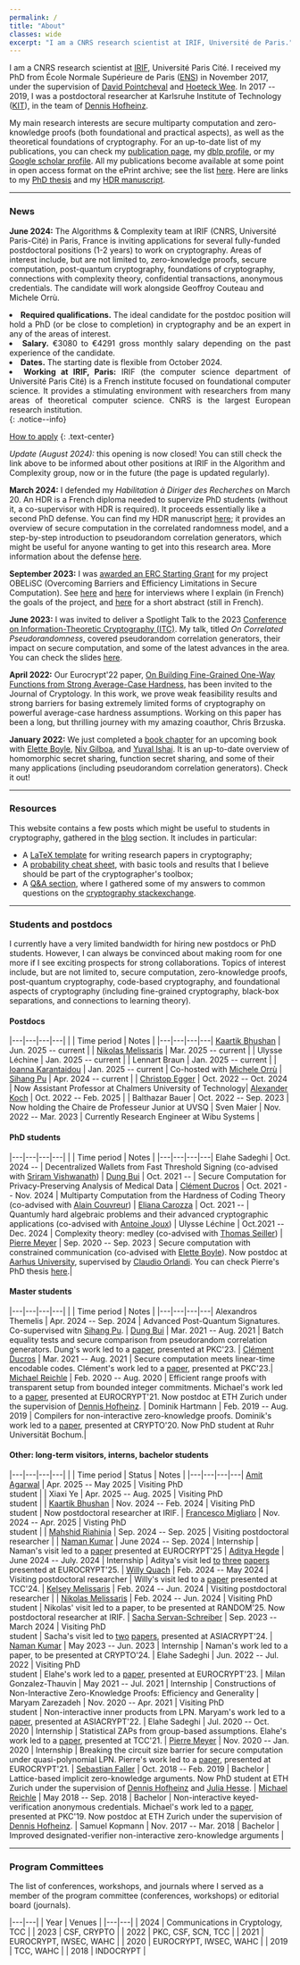 ```yaml
---
permalink: /
title: "About"
classes: wide
excerpt: "I am a CNRS research scientist at IRIF, Université de Paris."
---
```


<style>
div {
  text-align: justify;
  text-justify: inter-word;
}
</style>

I am a CNRS research scientist at [IRIF][irif], Université Paris Cité. I received my PhD from École Normale Supérieure de Paris ([ENS][ens]) in November 2017, under the supervision of [David Pointcheval](https://www.di.ens.fr/david.pointcheval/index.php) and [Hoeteck Wee](https://www.di.ens.fr/~wee/). In 2017 -- 2019, I was a postdoctoral researcher at Karlsruhe Institute of Technology ([KIT][kit]), in the team of [Dennis Hofheinz](https://people.inf.ethz.ch/dhofheinz/).


My main research interests are secure multiparty computation and zero-knowledge proofs (both foundational and practical aspects), as well as the theoretical foundations of cryptography. For an up-to-date list of my publications, you can check my [publication page][publications], my [dblp profile][dblp], or my [Google scholar profile][scholar]. All my publications become available at some point in open access format on the ePrint archive; see the list [here](https://eprint.iacr.org/search?q=&title=&authors=geoffroy+couteau). Here are links to my [PhD thesis](/assets/pdf/thesis.pdf) and my [HDR manuscript](https://geoffroycouteau.github.io/assets/pdf/hdr.pdf).

---

### News

**June 2024:** The Algorithms & Complexity team at IRIF (CNRS, Université Paris-Cité) in Paris, France is inviting applications for several fully-funded postdoctoral positions (1-2 years) to work on cryptography. Areas of interest include, but are not limited to, zero-knowledge proofs, secure computation, post-quantum cryptography, foundations of cryptography, connections with complexity theory, confidential transactions, anonymous credentials. The candidate will work alongside Geoffroy Couteau and Michele Orrù.

<div>
<li><b>Required qualifications.</b> The ideal candidate for the postdoc position will hold a PhD (or be close to completion) in cryptography and be an expert in any of the areas of interest.</li>
<li><b>Salary.</b> €3080 to €4291 gross monthly salary depending on the past experience of the candidate.</li>
<li><b>Dates.</b> The starting date is flexible from October 2024.</li>
<li><b>Working at IRIF, Paris:</b> IRIF (the computer science department of Université Paris Cité) is a French institute focused on foundational computer science. It provides a stimulating environment with researchers from many areas of theoretical computer science. CNRS is the largest European research institution.</li>
</div>
{: .notice--info}

<a href="https://www.irif.fr/postes/postdoc" class="btn btn--success">How to apply</a>
{: .text-center}

*Update (August 2024):* this opening is now closed! You can still check the link above to be informed about other positions at IRIF in the Algorithm and Complexity group, now or in the future (the page is updated regularly).

**March 2024:** I defended my *Habilitation à Diriger des Recherches* on March 20. An HDR is a French diploma needed to supervize PhD students (without it, a co-supervisor with HDR is required). It proceeds essentially like a second PhD defense. You can find my HDR manuscript [here](https://geoffroycouteau.github.io/assets/pdf/hdr.pdf); it provides an overview of secure computation in the correlated randomness model, and a step-by-step introduction to pseudorandom correlation generators, which might be useful for anyone wanting to get into this research area. More information about the defense [here](\hdr/).

**September 2023:** I was [awarded an ERC Starting Grant](https://erc.europa.eu/sites/default/files/2023-09/erc_2023-stg-results_pe.pdf) for my project OBELiSC (Overcoming Barriers and Efficiency Limitations in Secure Computation). See [here](https://www.ins2i.cnrs.fr/fr/cnrsinfo/geoffroy-couteau-une-erc-pour-pousser-la-securite-des-donnees) and [here](https://www.irif.fr/portraits/erc_geoffroy_couteau) for interviews where I explain (in French) the goals of the project, and [here](https://u-paris.fr/cinq-nouveaux-erc-starting-grants-dans-les-laboratoires-duniversite-paris-cite/) for a short abstract (still in French).

**June 2023:** I was invited to deliver a Spotlight Talk to the 2023 [Conference on Information-Theoretic Cryptography (ITC)](https://itcrypto.github.io/2023/index.html). My talk, titled *On Correlated Pseudorandomness*, covered pseudorandom correlation generators, their impact on secure computation, and some of the latest advances in the area. You can check the slides [here](/assets/slides/itc_2023.pdf).

**April 2022:** Our Eurocrypt'22 paper, [On Building Fine-Grained One-Way Functions from Strong Average-Case Hardness](https://eprint.iacr.org/2020/1326.pdf), has been invited to the Journal of Cryptology. In this work, we prove weak feasibility results and strong barriers for basing extremely limited forms of cryptography on powerful average-case hardness assumptions. Working on this paper has been a long, but thrilling journey with my amazing coauthor, Chris Brzuska.

**January 2022:** We just completed a [book chapter](/assets/pdf/HSS_FSS.pdf) for an upcoming book with [Elette Boyle](https://cs.idc.ac.il/~elette/), [Niv Gilboa](https://www.bgu.ac.il/~gilboan/), and [Yuval Ishai](https://www.cs.technion.ac.il/~yuvali/). It is an up-to-date overview of homomorphic secret sharing, function secret sharing, and some of their many applications (including pseudorandom correlation generators). Check it out!

---

### Resources

This website contains a few posts which might be useful to students in cryptography, gathered in the [blog](/blog) section. It includes in particular:

- A [LaTeX template](/latex/) for writing research papers in cryptography;
- A [probability cheat sheet](/cheat-sheet/), with basic tools and results that I believe should be part of the cryptographer's toolbox;
- A [Q&A section](/QA/), where I gathered some of my answers to common questions on the [cryptography stackexchange](https://crypto.stackexchange.com/).

---

### Students and postdocs

<!--I have fundings for several master internships, research visits, or PhDs. I am always looking for candidates with a strong academic record to work on projects related to secure computation, zero-knowledge proofs, or foundational aspects of cryptography. Interested? Drop me a mail!-->

<!--Currently, I am specifically looking for a master student to work on a project related to secure computation and coding theory during the period March 2021 -- September 2021 (other periods can be envisioned depending on the student constraints). There is a possibility of continuing this internship as a PhD. You might want to check the [internship proposal](/assets/pdf/internship_codes.pdf).-->

I currently have a very limited bandwidth for hiring new postdocs or PhD students. However, I can always be convinced about making room for one more if I see exciting prospects for strong collaborations. Topics of interest include, but are not limited to, secure computation, zero-knowledge proofs, post-quantum cryptography, code-based cryptography, and foundational aspects of cryptography (including fine-grained cryptography, black-box separations, and connections to learning theory).

#### Postdocs

|---|---|---|---|
|  | Time period | Notes |
|---|---|---|---|
[Kaartik Bhushan](https://homepages.iitb.ac.in/~kbhushan/) | Jun. 2025 -- current | |
[Nikolas Melissaris](https://nikolasmelissaris.github.io/) | Mar. 2025 -- current | |
Ulysse Léchine | Jan. 2025 -- current | |
Lennart Braun | Jan. 2025 -- current | |
[Ioanna Karantaidou](https://sites.google.com/view/ioannakarantaidou) | Jan. 2025 -- current | Co-hosted with [Michele Orrù](https://tumbolandia.net/) |
[Sihang Pu](https://sihangpu.uk/) | Apr. 2024 -- current | |
[Christop Egger](https://christoph-egger.org/) | Oct. 2022 -- Oct. 2024 | Now Assistant Professor at Chalmers University of Technology|
[Alexander Koch](https://alex-koch.gitlab.io/) | Oct. 2022 -- Feb. 2025 | |
Balthazar Bauer | Oct. 2022 -- Sep. 2023 | Now holding the Chaire de Professeur Junior at UVSQ |
Sven Maier | Nov. 2022 -- Mar. 2023 | Currently Research Engineer at Wibu Systems |

#### PhD students

|---|---|---|---|
| | Time period | Notes |
|---|---|---|---|
Elahe Sadeghi | Oct. 2024 -- | Decentralized Wallets from Fast Threshold Signing (co-advised with [Sriram Vishwanath](http://sriram.utlinc.org/#/)) |
[Dung Bui](https://dungbui15.github.io/) | Oct. 2021 -- | Secure Computation for Privacy-Preserving Analysis of Medical Data |
[Clément Ducros](https://www.irif.fr/users/cducros/index) | Oct. 2021 -- Nov. 2024 | Multiparty Computation from the Hardness of Coding Theory (co-advised with [Alain Couvreur](https://www.lix.polytechnique.fr/Labo/Alain.Couvreur/)) |
[Eliana Carozza](https://elianacarozza.github.io/) | Oct. 2021 -- | Quantumly hard algebraic problems and their advanced cryptographic applications (co-advised with [Antoine Joux](https://webusers.imj-prg.fr/~antoine.joux/)) |
Ulysse Léchine |  Oct.2021 -- Dec. 2024 | Complexity theory: medley (co-advised with [Thomas Seiller](https://www.seiller.org/)) |
[Pierre Meyer](https://cs.idc.ac.il/~pierre.meyer/) | Sep. 2020 -- Sep. 2023 | Secure computation with constrained communication (co-advised with [Elette Boyle](https://cs.idc.ac.il/~elette/)). Now postdoc at [Aarhus University](https://www.cs.au.dk/~orlandi/cryptogroup/), supervised by [Claudio Orlandi](https://users-cs.au.dk/orlandi/). You can check Pierre's PhD thesis [here](https://cs.idc.ac.il/~pierre.meyer/Documents/PhD-Pierre-Meyer.pdf).|

#### Master students

|---|---|---|---|
| | Time period | Notes |
|---|---|---|---|
Alexandros Themelis | Apr. 2024 -- Sep. 2024 | Advanced Post-Quantum Signatures. Co-supervised witn [Sihang Pu](https://sihangpu.uk/). |
[Dung Bui](https://dungbui15.github.io/) | Mar. 2021 -- Aug. 2021 | Batch equality tests and secure comparison from pseudorandom correlation generators. Dung's work led to a [paper](https://eprint.iacr.org/2022/334), presented at PKC'23. |
[Clément Ducros](https://www.irif.fr/users/cducros/index) | Mar. 2021 -- Aug. 2021 | Secure computation meets linear-time encodable codes. Clément's work led to a [paper](https://eprint.iacr.org/2023/650), presented at PKC'23.|
[Michael Reichle](https://www.di.ens.fr/michael.reichle/) | Feb. 2020 -- Aug. 2020 | Efficient range proofs with transparent setup from bounded integer commitments. Michael's work led to a [paper](https://eprint.iacr.org/2021/540.pdf), presented at EUROCRYPT'21. Now postdoc at ETH Zurich under the supervision of [Dennis Hofheinz](https://people.inf.ethz.ch/dhofheinz/). |
Dominik Hartmann | Feb. 2019 -- Aug. 2019 | Compilers for non-interactive zero-knowledge proofs. Dominik's work led to a [paper](https://eprint.iacr.org/2020/286.pdf), presented at CRYPTO'20. Now PhD student at Ruhr Universität Bochum.|

#### Other: long-term visitors, interns, bachelor students

|---|---|---|---|
| | Time period | Status | Notes |
|---|---|---|---|
[Amit Agarwal](https://amitagarwal.gitbook.io/profile) | Apr. 2025 -- May 2025 | Visiting PhD <br> student | |
Xiaxi Ye | Apr. 2025 -- Aug. 2025 | Visiting PhD <br> student | |
[Kaartik Bhushan](https://homepages.iitb.ac.in/~kbhushan/) | Nov. 2024 -- Feb. 2024 | Visiting PhD <br> student | Now postdoctoral researcher at IRIF. |
[Francesco Migliaro](https://pur2all.github.io/) | Nov. 2024 -- Apr. 2025 | Visting PhD <br> student | |
[Mahshid Riahinia](https://mriahinia.github.io/) | Sep. 2024 -- Sep. 2025 | Visiting postdoctoral researcher | |
[Naman Kumar](https://matcauthon49.github.io/) | June 2024 -- Sep. 2024 | Internship | Naman's visit led to a [paper](https://eprint.iacr.org/2025/1053) presented at EUROCRYPT'25 |
[Aditya Hegde](https://adishegde.github.io/) | June 2024 -- July. 2024 | Internship | Aditya's visit led [to](https://link.springer.com/chapter/10.1007/978-3-031-91095-1_5) [three](https://eprint.iacr.org/2025/1053) [papers](https://eprint.iacr.org/2025/094) presented at EUROCRYPT'25. |
[Willy Quach](https://wquach.github.io/) | Feb. 2024 -- May 2024 | Visiting postdoctoral researcher | Willy's visit led to a [paper](https://link.springer.com/chapter/10.1007/978-3-031-78011-0_10) presented at TCC'24. |
[Kelsey Melissaris](https://www.kelseymelissaris.com/) | Feb. 2024 -- Jun. 2024 | Visiting postdoctoral researcher | |
[Nikolas Melissaris](https://nikolasmelissaris.github.io/) | Feb. 2024 -- Jun. 2024 | Visiting PhD <br> student | Nikolas' visit led to a paper, to be presented at RANDOM'25. Now postdoctoral researcher at IRIF. |
[Sacha Servan-Schreiber](https://sachaservanschreiber.com/) | Sep. 2023 -- March 2024 | Visiting PhD <br> student | Sacha's visit led to [two](https://eprint.iacr.org/2024/1079) [papers](https://eprint.iacr.org/2024/429), presented at ASIACRYPT'24. |
[Naman Kumar](https://matcauthon49.github.io/) | May 2023 -- Jun. 2023 | Internship | Naman's work led to a paper, to be presented at CRYPTO'24. |
Elahe Sadeghi | Jun. 2022 -- Jul. 2022 | Visiting PhD <br> student | Elahe's work led to a [paper](https://eprint.iacr.org/2023/571), presented at EUROCRYPT'23. |
Milan Gonzalez-Thauvin | May 2021 -- Jul. 2021 | Internship | Constructions of Non-Interactive Zero-Knowledge Proofs: Efficiency and Generality |
Maryam Zarezadeh | Nov. 2020 -- Apr. 2021 | Visiting PhD <br> student | Non-interactive inner products from LPN. Maryam's work led to a [paper](https://eprint.iacr.org/2023/072), presented at ASIACRYPT'22. |
Elahe Sadeghi | Jul. 2020 -- Oct. 2020 | Internship | Statistical ZAPs from group-based assumptions. Elahe's work led to a [paper](https://eprint.iacr.org/2021/688), presented at TCC'21. |
[Pierre Meyer](https://cs.idc.ac.il/~pierre.meyer/) | Nov. 2020 -- Jan. 2020 | Internship | Breaking the circuit size barrier for secure computation under quasi-polynomial LPN. Pierre's work led to a [paper](https://eprint.iacr.org/2021/943), presented at EUROCRYPT'21. |
[Sebastian Faller](https://researcher.ibm.com/researcher/view.php?person=ibm-Sebastian.Faller) | Oct. 2018 -- Feb. 2019 | Bachelor | Lattice-based implicit zero-knowledge arguments. Now PhD student at ETH Zurich under the supervision of [Dennis Hofheinz](https://people.inf.ethz.ch/dhofheinz/) and [Julia Hesse](https://juliahesse.de/). |
[Michael Reichle](https://www.di.ens.fr/michael.reichle/) | May 2018 -- Sep. 2018 | Bachelor | Non-interactive keyed-verification anonymous credentials. Michael's work led to a [paper](https://eprint.iacr.org/2019/117), presented at PKC'19. Now postdoc at ETH Zurich under the supervision of [Dennis Hofheinz](https://people.inf.ethz.ch/dhofheinz/). |
Samuel Kopmann | Nov. 2017 -- Mar. 2018 | Bachelor |  Improved designated-verifier non-interactive zero-knowledge arguments |

---

### Program Committees

The list of conferences, workshops, and journals where I served as a member of the program committee (conferences, workshops) or editorial board (journals).

|---|---|
| Year  | Venues |
|---|---|
| 2024 | Communications in Cryptology, TCC |
| 2023 | CSF, CRYPTO |
| 2022 | PKC, CSF, SCN, TCC |
| 2021 | EUROCRYPT, IWSEC, WAHC |
| 2020 | EUROCRYPT, IWSEC, WAHC |
| 2019 | TCC, WAHC |
| 2018 | INDOCRYPT |

[kit]: https://www.kit.edu/english/
[ens]: https://www.ens.psl.eu/
[irif]: https://www.irif.fr/
[publications]: /publications
[dblp]: https://dblp.uni-trier.de/pid/160/3912.html
[scholar]: https://scholar.google.fr/citations?user=iIOJNPYAAAAJ&hl=fr&oi=ao